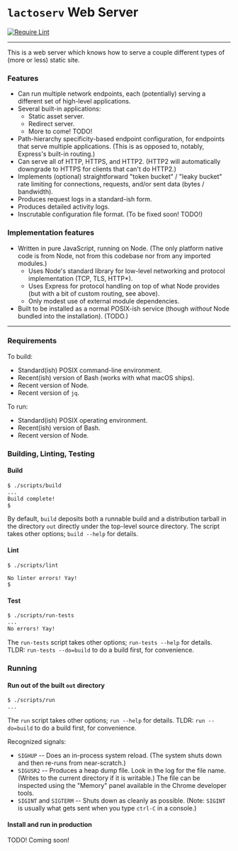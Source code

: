 `lactoserv` Web Server
======================

[![Require Lint](https://github.com/danfuzz/lactoserv/actions/workflows/main.yml/badge.svg)](https://github.com/danfuzz/lactoserv/actions/workflows/main.yml)

- - - - - - - - - -
This is a web server which knows how to serve a couple different types of
(more or less) static site.

### Features

* Can run multiple network endpoints, each (potentially) serving a different set
  of high-level applications.
* Several built-in applications:
  * Static asset server.
  * Redirect server.
  * More to come! TODO!
* Path-hierarchy specificity-based endpoint configuration, for endpoints that
  serve multiple applications. (This is as opposed to, notably, Express's
  built-in routing.)
* Can serve all of HTTP, HTTPS, and HTTP2. (HTTP2 will automatically downgrade
  to HTTPS for clients that can't do HTTP2.)
* Implements (optional) straightforward "token bucket" / "leaky bucket" rate
  limiting for connections, requests, and/or sent data (bytes / bandwidth).
* Produces request logs in a standard-ish form.
* Produces detailed activity logs.
* Inscrutable configuration file format.
  (To be fixed soon! TODO!)

### Implementation features

* Written in pure JavaScript, running on Node. (The only platform native code
  is from Node, not from this codebase nor from any imported modules.)
  * Uses Node's standard library for low-level networking and protocol
    implementation (TCP, TLS, HTTP*).
  * Uses Express for protocol handling on top of what Node provides (but with a
    bit of custom routing, see above).
  * Only modest use of external module dependencies.
* Built to be installed as a normal POSIX-ish service (though _without_ Node
  bundled into the installation). (TODO.)

- - - - - - - - - -

### Requirements

To build:
* Standard(ish) POSIX command-line environment.
* Recent(ish) version of Bash (works with what macOS ships).
* Recent version of Node.
* Recent version of `jq`.

To run:
* Standard(ish) POSIX operating environment.
* Recent(ish) version of Bash.
* Recent version of Node.

### Building, Linting, Testing

#### Build

```sh
$ ./scripts/build
...
Build complete!
$
```

By default, `build` deposits both a runnable build and a distribution tarball in
the directory `out` directly under the top-level source directory. The script
takes other options; `build --help` for details.

#### Lint

```sh
$ ./scripts/lint

No linter errors! Yay!
$
```

#### Test

```sh
$ ./scripts/run-tests
...
No errors! Yay!
```

The `run-tests` script takes other options; `run-tests --help` for details.
TLDR: `run-tests --do=build` to do a build first, for convenience.

### Running

#### Run out of the built `out` directory

```sh
$ ./scripts/run
...
```

The `run` script takes other options; `run --help` for details. TLDR: `run
--do=build` to do a build first, for convenience.

Recognized signals:
* `SIGHUP` -- Does an in-process system reload. (The system shuts down and then
  re-runs from near-scratch.)
* `SIGUSR2` -- Produces a heap dump file. Look in the log for the file name.
  (Writes to the current directory if it is writable.) The file can be inspected
  using the "Memory" panel available in the Chrome developer tools.
* `SIGINT` and `SIGTERM` -- Shuts down as cleanly as possible. (Note: `SIGINT`
  is usually what gets sent when you type `ctrl-C` in a console.)

#### Install and run in production

TODO! Coming soon!
